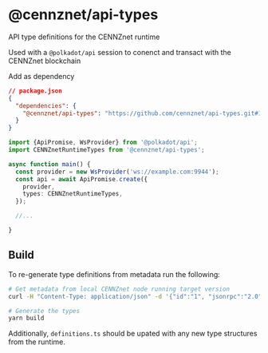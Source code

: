 # @cennznet/api-types

API type definitions for the CENNZnet runtime

Used with a `@polkadot/api` session to conenct and transact with the CENNZnet blockchain

Add as dependency
```json
// package.json
{
  "dependencies": {
    "@cennznet/api-types": "https://github.com/cennznet/api-types.git#1.0.0"
  }
}
```

```ts
import {ApiPromise, WsProvider} from '@polkadot/api';
import CENNZnetRuntimeTypes from '@cennznet/api-types';

async function main() {
  const provider = new WsProvider('ws://example.com:9944');
  const api = await ApiPromise.create({
    provider,
    types: CENNZnetRuntimeTypes,
  });

  //...

}
```


## Build
To re-generate type definitions from metadata run the following:
```bash
# Get metadata from local CENNZnet node running target version
curl -H "Content-Type: application/json" -d '{"id":"1", "jsonrpc":"2.0", "method": "state_getMetadata", "params":[]}' http://localhost:9933 > cennznet.json

# Generate the types
yarn build
```
Additionally, `definitions.ts` should be upated with any new type structures from the runtime.
